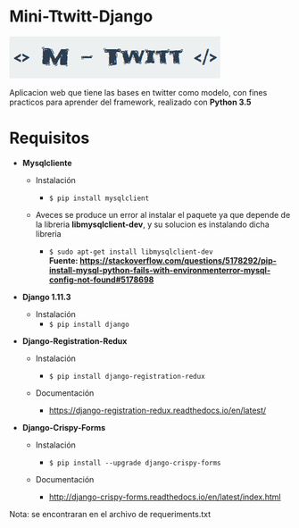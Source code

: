 # Mini-Ttwitt-Django #                   

![alt-text](https://github.com/DGun17/MTwitt/blob/master/static/img/logo.png)

Aplicacion web que tiene las bases en twitter como modelo, con fines practicos para aprender del framework, realizado con 
**Python 3.5**

# Requisitos #

+ **Mysqlcliente**

  - Instalación  
    - `$ pip install mysqlclient`
 
  - Aveces se produce un error al instalar el paquete ya que depende de la libreria **libmysqlclient-dev**, y su solucion es instalando dicha libreria
    - `$ sudo apt-get install libmysqlclient-dev` \
    **Fuente: https://stackoverflow.com/questions/5178292/pip-install-mysql-python-fails-with-environmenterror-mysql-config-not-found#5178698**
  
+ **Django 1.11.3**

  - Instalación
    - `$ pip install django`

+ **Django-Registration-Redux**

  - Instalación
    - `$ pip install django-registration-redux`
    
  - Documentación
    - https://django-registration-redux.readthedocs.io/en/latest/
    
+ **Django-Crispy-Forms**

  - Instalación
    - `$ pip install --upgrade django-crispy-forms`
    
   - Documentación
      - http://django-crispy-forms.readthedocs.io/en/latest/index.html 
   

Nota: se encontraran en el archivo de requeriments.txt
